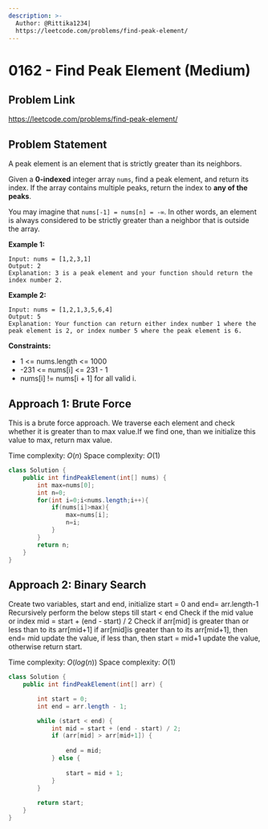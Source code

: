 ```yaml
---
description: >-
  Author: @Rittika1234|
  https://leetcode.com/problems/find-peak-element/
---
```


# 0162 - Find Peak Element (Medium)

## Problem Link

https://leetcode.com/problems/find-peak-element/

## Problem Statement

A peak element is an element that is strictly greater than its neighbors.

Given a **0-indexed** integer array `nums`, find a peak element, and return its index. If the array contains multiple peaks, return the index to **any of the peaks**.

You may imagine that `nums[-1] = nums[n] = -∞`. In other words, an element is always considered to be strictly greater than a neighbor that is outside the array.


**Example 1:**

```
Input: nums = [1,2,3,1]
Output: 2
Explanation: 3 is a peak element and your function should return the index number 2.
```

**Example 2:**

```
Input: nums = [1,2,1,3,5,6,4]
Output: 5
Explanation: Your function can return either index number 1 where the peak element is 2, or index number 5 where the peak element is 6.
```

**Constraints:**

* 1 <= nums.length <= 1000
* -231 <= nums[i] <= 231 - 1
* nums[i] != nums[i + 1] for all valid i.

## Approach 1: Brute Force

This is a brute force approach. We traverse each element and check whether it is greater than to max value.If we find one, than we initialize this value to max, return max value.

Time complexity: $O(n)$
Space complexity: $O(1)$


<Tabs>
<TabItem value="java" label="Java">
<SolutionAuthor name="@Rittika1234"/>

```java
class Solution {
    public int findPeakElement(int[] nums) {
        int max=nums[0];
        int n=0;
        for(int i=0;i<nums.length;i++){
            if(nums[i]>max){
                max=nums[i];
                n=i;
            }
        }
        return n;
    }
}
```

</TabItem>
</Tabs>


## Approach 2: Binary Search

Create two variables, start and end, initialize start = 0 and end= arr.length-1
Recursively perform the below steps till start < end
Check if the mid value or index mid = start + (end - start) / 2
Check if arr[mid] is greater than or less than to  its arr[mid+1]
if arr[mid]is greater than to its arr[mid+1], then end= mid update the value,
if less than, then start = mid+1  update the value, otherwise return start.

Time complexity: $O(log(n))$
Space complexity:  $O(1)$


<Tabs>
<TabItem value="java" label="Java">
<SolutionAuthor name="@Rittika1234"/>

```java
class Solution {
    public int findPeakElement(int[] arr) {

        int start = 0;
        int end = arr.length - 1;

        while (start < end) {
            int mid = start + (end - start) / 2;
            if (arr[mid] > arr[mid+1]) {
                
                end = mid;
            } else {
                
                start = mid + 1; 
            }
        }
      
        return start; 
    }
}
```

</TabItem>
</Tabs>